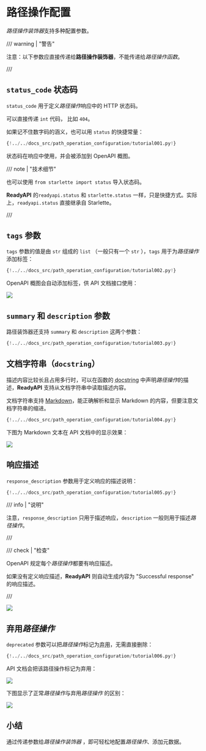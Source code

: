 # 路径操作配置

*路径操作装饰器*支持多种配置参数。

/// warning | "警告"

注意：以下参数应直接传递给**路径操作装饰器**，不能传递给*路径操作函数*。

///

## `status_code` 状态码

`status_code` 用于定义*路径操作*响应中的 HTTP 状态码。

可以直接传递 `int` 代码， 比如 `404`。

如果记不住数字码的涵义，也可以用 `status` 的快捷常量：

```Python hl_lines="3  17"
{!../../docs_src/path_operation_configuration/tutorial001.py!}
```

状态码在响应中使用，并会被添加到 OpenAPI 概图。

/// note | "技术细节"

也可以使用 `from starlette import status` 导入状态码。

**ReadyAPI** 的`readyapi.status` 和 `starlette.status` 一样，只是快捷方式。实际上，`readyapi.status` 直接继承自 Starlette。

///

## `tags` 参数

`tags` 参数的值是由 `str` 组成的 `list` （一般只有一个 `str` ），`tags` 用于为*路径操作*添加标签：

```Python hl_lines="17  22  27"
{!../../docs_src/path_operation_configuration/tutorial002.py!}
```

OpenAPI 概图会自动添加标签，供 API 文档接口使用：

<img src="/img/tutorial/path-operation-configuration/image01.png">

## `summary` 和 `description` 参数

路径装饰器还支持 `summary` 和 `description` 这两个参数：

```Python hl_lines="20-21"
{!../../docs_src/path_operation_configuration/tutorial003.py!}
```

## 文档字符串（`docstring`）

描述内容比较长且占用多行时，可以在函数的 <abbr title="函数中作为第一个表达式，用于文档目的的一个多行字符串（并没有被分配个任何变量）">docstring</abbr> 中声明*路径操作*的描述，**ReadyAPI** 支持从文档字符串中读取描述内容。

文档字符串支持 <a href="https://en.wikipedia.org/wiki/Markdown" class="external-link" target="_blank">Markdown</a>，能正确解析和显示 Markdown 的内容，但要注意文档字符串的缩进。

```Python hl_lines="19-27"
{!../../docs_src/path_operation_configuration/tutorial004.py!}
```

下图为 Markdown 文本在 API 文档中的显示效果：

<img src="/img/tutorial/path-operation-configuration/image02.png">

## 响应描述

`response_description` 参数用于定义响应的描述说明：

```Python hl_lines="21"
{!../../docs_src/path_operation_configuration/tutorial005.py!}
```

/// info | "说明"

注意，`response_description` 只用于描述响应，`description` 一般则用于描述*路径操作*。

///

/// check | "检查"

OpenAPI 规定每个*路径操作*都要有响应描述。

如果没有定义响应描述，**ReadyAPI** 则自动生成内容为 "Successful response" 的响应描述。

///

<img src="/img/tutorial/path-operation-configuration/image03.png">

## 弃用*路径操作*

`deprecated` 参数可以把*路径操作*标记为<abbr title="过时，建议不要使用">弃用</abbr>，无需直接删除：

```Python hl_lines="16"
{!../../docs_src/path_operation_configuration/tutorial006.py!}
```

API 文档会把该路径操作标记为弃用：

<img src="/img/tutorial/path-operation-configuration/image04.png">

下图显示了正常*路径操作*与弃用*路径操作* 的区别：

<img src="/img/tutorial/path-operation-configuration/image05.png">

## 小结

通过传递参数给*路径操作装饰器* ，即可轻松地配置*路径操作*、添加元数据。
